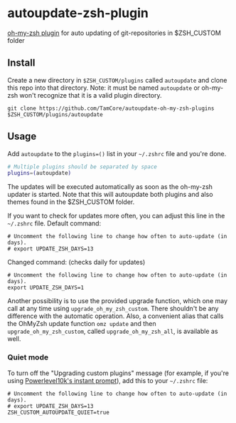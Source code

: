 autoupdate-zsh-plugin
====================

[oh-my-zsh plugin](https://github.com/robbyrussell/oh-my-zsh) for auto updating of git-repositories in $ZSH_CUSTOM folder

## Install

Create a new directory in `$ZSH_CUSTOM/plugins` called `autoupdate` and clone this repo into that directory. Note: it must be named `autoupdate` or oh-my-zsh won't recognize that it is a valid plugin directory.
```
git clone https://github.com/TamCore/autoupdate-oh-my-zsh-plugins $ZSH_CUSTOM/plugins/autoupdate
```

## Usage

Add `autoupdate` to the `plugins=()` list in your `~/.zshrc` file and you're done.

```bash
# Multiple plugins should be separated by space
plugins=(autoupdate)
```

The updates will be executed automatically as soon as the oh-my-zsh updater is started.
Note that this will autoupdate both plugins and also themes found in the $ZSH_CUSTOM folder.

If you want to check for updates more often, you can adjust this line in the `~/.zshrc` file.
Default command:
```shell
# Uncomment the following line to change how often to auto-update (in days).
# export UPDATE_ZSH_DAYS=13
```
Changed command: (checks daily for updates)
```shell
# Uncomment the following line to change how often to auto-update (in days).
export UPDATE_ZSH_DAYS=1
```

Another possibility is to use the provided upgrade function, which one may call
at any time using `upgrade_oh_my_zsh_custom`. There shouldn't be any difference
with the automatic operation. Also, a convenient alias that calls the OhMyZsh
update function `omz update` and then `upgrade_oh_my_zsh_custom`, called
`upgrade_oh_my_zsh_all`, is available as well.

### Quiet mode

To turn off the "Upgrading custom plugins" message (for example, if you're using [Powerlevel10k's instant prompt](https://github.com/romkatv/powerlevel10k#instant-prompt)), add this to your `~/.zshrc` file:
```shell
# Uncomment the following line to change how often to auto-update (in days).
# export UPDATE_ZSH_DAYS=13
ZSH_CUSTOM_AUTOUPDATE_QUIET=true
```

